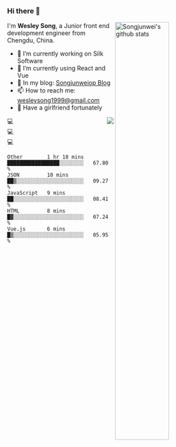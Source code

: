 ### Hi there 👋



<img align="right" alt="Songjunwei's github stats" width="50%" src="https://github-readme-stats.vercel.app/api?username=Songjunweiop&show_icons=true">

I'm **Wesley Song**, a Junior front end development engineer from Chengdu, China.

- 🔭 I’m currently working on Silk Software
- 🌱 I’m currently using React and Vue
- 💬 In my blog: [Songjunweiop Blog](https://songjunweiop.github.io/)
- 📫 How to reach me: <wesleysong1999@gmail.com>
- 💞 Have a girlfriend fortunately

<img align="right" src="https://github-readme-stats.anuraghazra1.vercel.app/api/top-langs/?username=Songjunweiop" />
💻<br>
💻<br>
💻<br>






<!--START_SECTION:waka-->
```text
Other        1 hr 18 mins    █████████████████░░░░░░░░   67.80 % 
JSON         10 mins         ██▒░░░░░░░░░░░░░░░░░░░░░░   09.27 % 
JavaScript   9 mins          ██░░░░░░░░░░░░░░░░░░░░░░░   08.41 % 
HTML         8 mins          █▓░░░░░░░░░░░░░░░░░░░░░░░   07.24 % 
Vue.js       6 mins          █▒░░░░░░░░░░░░░░░░░░░░░░░   05.95 % 
```
<!--END_SECTION:waka-->

